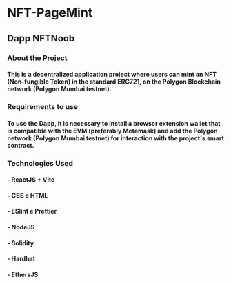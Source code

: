 # NFT-PageMint

## Dapp NFTNoob

### About the Project 

#### This is a decentralized application project where users can mint an NFT (Non-fungible Token) in the standard ERC721, on the Polygon Blockchain network (Polygon Mumbai testnet).

### Requirements to use

#### To use the Dapp, it is necessary to install a browser extension wallet that is compatible with the EVM (preferably Metamask) and add the Polygon network (Polygon Mumbai testnet) for interaction with the project's smart contract.

### Technologies Used
#### - ReactJS + Vite
#### - CSS e HTML
#### - ESlint e Prettier
#### - NodeJS
#### - Solidity
#### - Hardhat
#### - EthersJS

